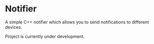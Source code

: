 Notifier
========

A simple C++ notifier which allows you to send notifications to different devices.

Project is currently under development.

